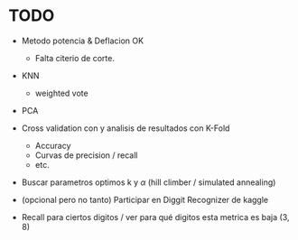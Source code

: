# TODO

- Metodo potencia & Deflacion OK
  - Falta citerio de corte.
- KNN
  - weighted vote
- PCA
- Cross validation con y analisis de resultados con K-Fold
  - Accuracy
  - Curvas de precision / recall
  - etc.

- Buscar parametros optimos k y $\alpha$ (hill climber / simulated annealing)
- (opcional pero no tanto) Participar en Diggit Recognizer de kaggle

- Recall para ciertos digitos / ver para qué digitos esta metrica es baja (3, 8)